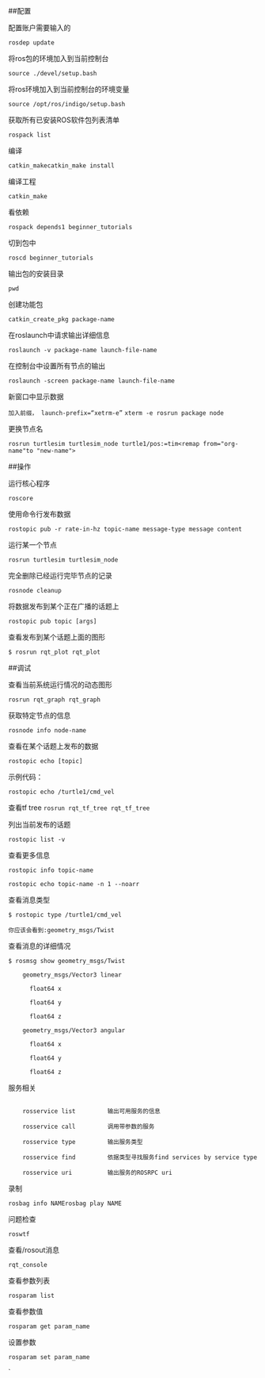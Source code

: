 ##配置

配置账户需要输入的

`rosdep update`


将ros包的环境加入到当前控制台

`source ./devel/setup.bash`

将ros环境加入到当前控制台的环境变量

`source /opt/ros/indigo/setup.bash`

获取所有已安装ROS软件包列表清单

`rospack list`


编译

`catkin_makecatkin_make install`


编译工程

`catkin_make`



看依赖

`rospack depends1 beginner_tutorials`



切到包中

`roscd beginner_tutorials`


输出包的安装目录

`pwd`


创建功能包 

`catkin_create_pkg package-name`


在roslaunch中请求输出详细信息

`roslaunch -v package-name launch-file-name`



在控制台中设置所有节点的输出

`roslaunch -screen package-name launch-file-name`



新窗口中显示数据

`加入前缀， launch-prefix=“xetrm-e”`
`xterm -e rosrun package node`



更换节点名

`rosrun turtlesim turtlesim_node turtle1/pos:=tim<remap from="org-name"to "new-name">`




##操作


运行核心程序

`roscore` 


使用命令行发布数据

`rostopic pub -r rate-in-hz topic-name message-type message content`



运行某一个节点

`rosrun turtlesim turtlesim_node`


完全删除已经运行完毕节点的记录

`rosnode cleanup`


将数据发布到某个正在广播的话题上

`rostopic pub topic [args]`


查看发布到某个话题上面的图形

`$ rosrun rqt_plot rqt_plot`




##调试

查看当前系统运行情况的动态图形

`rosrun rqt_graph rqt_graph`



获取特定节点的信息

`rosnode info node-name`


查看在某个话题上发布的数据

`rostopic echo [topic]`



示例代码：

`rostopic echo /turtle1/cmd_vel`

查看tf tree
`rosrun rqt_tf_tree rqt_tf_tree`


列出当前发布的话题

`rostopic list -v`



查看更多信息

`rostopic info topic-name`

`rostopic echo topic-name -n 1 --noarr`



查看消息类型

`$ rostopic type /turtle1/cmd_vel`

`你应该会看到:geometry_msgs/Twist`



查看消息的详细情况

`$ rosmsg show geometry_msgs/Twist`

```
    geometry_msgs/Vector3 linear
    
      float64 x
    
      float64 y
    
      float64 z
    
    geometry_msgs/Vector3 angular
    
      float64 x
    
      float64 y
    
      float64 z
```




服务相关

```

    rosservice list         输出可用服务的信息
    
    rosservice call         调用带参数的服务
    
    rosservice type         输出服务类型
    
    rosservice find         依据类型寻找服务find services by service type
    
    rosservice uri          输出服务的ROSRPC uri
```  



录制



`rosbag info NAMErosbag play NAME`





问题检查

`roswtf`









查看/rosout消息

`rqt_console`



查看参数列表

`rosparam list`


查看参数值

`rosparam get param_name`


设置参数


`rosparam set param_name`

`<param name="distro" value="blue">




